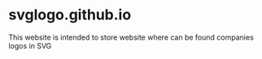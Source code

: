 # svglogo.github.io
This website is intended to store website where can be found companies logos in SVG
